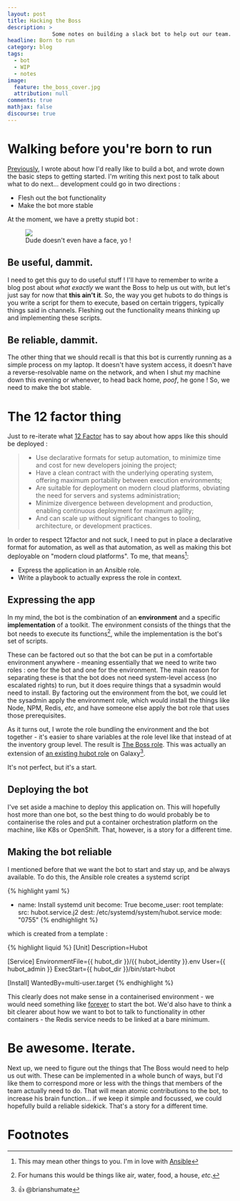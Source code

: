 ```yaml
---
layout: post
title: Hacking the Boss
description: > 
              Some notes on building a slack bot to help out our team. (Part II)
headline: Born to run
category: blog
tags:
  - bot
  - WIP
  - notes
image:
  feature: the_boss_cover.jpg
  attribution: null
comments: true
mathjax: false
discourse: true
---
```


# Walking before you're born to run

[Previously]({{page.previous.url}}), I wrote about how I'd really like to build a bot, and wrote down the basic steps to getting started.
I'm writing this next post to talk about what to do next... development could go in two directions : 

  * Flesh out the bot functionality
  * Make the bot more stable

At the moment, we have a pretty stupid bot : 
<figure>
<img src="{{site.url}}/images/the-boss-first-contact.png">
<figcaption>
Dude doesn't even have a face, yo !
</figcaption>
</figure>

## Be useful, dammit.

I need to get this guy to do useful stuff ! I'll have to remember to write a blog post about _what exactly_ we want the Boss to help us out with, but let's just say for now that **this ain't it**.
So, the way you get hubots to do things is you write a script for them to execute, based on certain triggers, typically things said in channels.
Fleshing out the functionality means thinking up and implementing these scripts. 

## Be reliable, dammit.

The other thing that we should recall is that this bot is currently running as a simple process on my laptop. It doesn't have system access, it doesn't have a reverse-resolvable name on the network, and when I shut my machine down this evening or whenever, to head back home, *poof*, he gone !
So, we need to make the bot stable.

# The 12 factor thing

Just to re-iterate what [12 Factor](http://12factor.net) has to say about how apps like this should be deployed : 

> - Use declarative formats for setup automation, to minimize time and cost for new developers  joining the project;
> - Have a clean contract with the underlying operating system, offering maximum portability between execution environments;
> - Are suitable for deployment on modern cloud platforms, obviating the need for servers and systems administration;
> - Minimize divergence between development and production, enabling continuous deployment for maximum agility;
> - And can scale up without significant changes to tooling, architecture, or development practices.

In order to respect 12factor and not suck, I need to put in place a declarative format for automation, as well as that automation, as well as making this bot deployable on "modern cloud platforms". 
To me, that means[^to_you]: 

  - Express the application in an Ansible role.
  - Write a playbook to actually express the role in context. 

## Expressing the app

In my mind, the bot is the combination of an **environment** and a specific **implementation** of a toolkit. 
The environment consists of the things that the bot needs to execute its functions[^human_environment], while the implementation is the bot's set of scripts. 

These can be factored out so that the bot can be put in a comfortable environment anywhere - meaning essentially that we need to write two roles : one for the bot and one for the environment.
The main reason for separating these is that the bot does not need system-level access (no escalated rights) to run, but it does require things that a sysadmin would need to install. 
By factoring out the environment from the bot, we could let the sysadmin apply the environment role, which would install the things like Node, NPM, Redis, _etc_, and have someone else apply the bot role that uses those prerequisites. 

As it turns out, I wrote the role bundling the environment and the bot together - it's easier to share variables at  the role level like that instead of at the inventory group level. 
The result is <span class="label label-primary"><i class="fa fa-github"></i > <a href="https://github.com/AAROC/DevOps/tree/master/Ansible/roles/the_boss">The Boss role</a></span>. This was actually an extension of [an existing hubot role](https://galaxy.ansible.com/brianshumate/hubot/) on Galaxy[^brianshumate].

It's not perfect, but it's a start. 

## Deploying the bot

I've set aside a machine to deploy this application on. This will hopefully host more than one bot, so the best thing to do would probably be to containerise the roles and put a container orchestration platform on the machine, like K8s or OpenShift. That, however, is a story for a different time. 

## Making the bot reliable
 
I mentioned before that we want the bot to start and stay up, and be always available. To do this, the Ansible role creates a systemd script 

{% highlight yaml %}
- name: Install systemd unit
  become: True
  become_user: root
  template:
    src: hubot.service.j2
    dest: /etc/systemd/system/hubot.service
    mode: "0755"
{% endhighlight %}

which is created from a template : 

{% highlight liquid %}
[Unit]
Description=Hubot

[Service]
EnvironmentFile={{ hubot_dir }}/{{ hubot_identity }}.env
User={{ hubot_admin }}
ExecStart={{ hubot_dir }}/bin/start-hubot

[Install]
WantedBy=multi-user.target
{% endhighlight %}

This clearly does  not make sense in a containerised environment - we would need something like [forever](https://www.npmjs.com/package/forever) to start the bot. We'd also have to think a bit clearer about how we want to bot to talk to functionality in other containers - the Redis service needs to be linked at a bare minimum. 

# Be awesome. Iterate.

Next up, we need to figure out the things that The Boss would need to help us out with. These can be implemented in a whole bunch of ways, but I'd like them to correspond more or less with the things that members of the team actually need to do. 
That will mean atomic contributions to the bot, to increase his brain function... if we keep it simple and focussed, we could hopefully build a reliable sidekick. That's a story for a different time. 


#  Footnotes

[^to_you]: This may mean other things to you. I'm in love with [Ansible](http://www.ansible.com)
[^human_environment]: For humans this would be things like air, water, food, a house, _etc_. 
[^brianshumate]:  :+1: @brianshumate